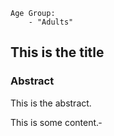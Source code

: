 ```
Age Group:
    - "Adults"
```
This is the title 
----------------------------------------------

### Abstract 

This is the abstract.

This is some content.‑
